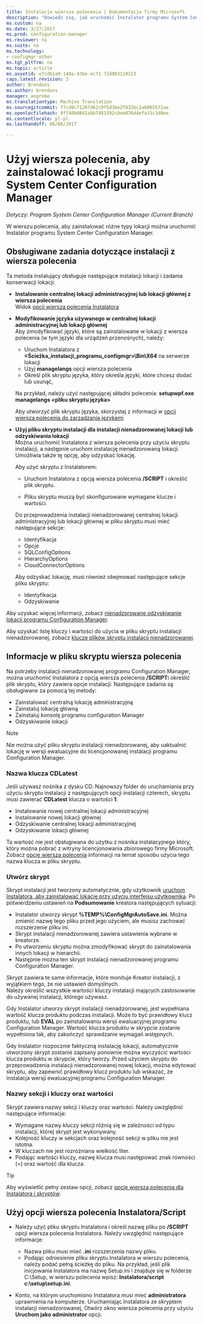 ```yaml
---
title: Instalacja wiersza polecenia | Dokumentacja firmy Microsoft
description: "Dowiedz się, jak uruchomić Instalator programu System Center Configuration Manager w wierszu polecenia z różnych instalacji lokacji."
ms.custom: na
ms.date: 3/27/2017
ms.prod: configuration-manager
ms.reviewer: na
ms.suite: na
ms.technology:
- configmgr-other
ms.tgt_pltfrm: na
ms.topic: article
ms.assetid: e7cdb1a9-140a-436e-ac71-72d083110223
caps.latest.revision: 3
author: Brenduns
ms.author: brenduns
manager: angrobe
ms.translationtype: Machine Translation
ms.sourcegitcommit: f7cd9c71287d62c9f5d36e2f032bc2a6065572ae
ms.openlocfilehash: 8ff48b08d1abb7481592c0ea076d4efa15c3d8ee
ms.contentlocale: pl-pl
ms.lasthandoff: 06/06/2017

---
```

# <a name="use-a-command-line-to-install-system-center-configuration-manager-sites"></a>Użyj wiersza polecenia, aby zainstalować lokacji programu System Center Configuration Manager

*Dotyczy: Program System Center Configuration Manager (Current Branch)*

 W wierszu polecenia, aby zainstalować różne typy lokacji można uruchomić Instalator programu System Center Configuration Manager.

## <a name="supported-tasks-for-command-line-installations"></a>Obsługiwane zadania dotyczące instalacji z wiersza polecenia
 Ta metoda instalujący obsługuje następujące instalacji lokacji i zadania konserwacji lokacji:

-   **Instalowanie centralnej lokacji administracyjnej lub lokacji głównej z wiersza polecenia**  
  Widok [opcji wiersza polecenia Instalatora](../../../../core/servers/deploy/install/command-line-options-for-setup.md)

-  **Modyfikowanie języka używanego w centralnej lokacji administracyjnej lub lokacji głównej**  
    Aby zmodyfikować języki, które są zainstalowane w lokacji z wiersza polecenia (w tym języki dla urządzeń przenośnych), należy:  

     -   Uruchom Instalatora z  **&lt;Ścieżka_instalacji_programu_configmgr\>\Bin\X64** na serwerze lokacji
     -   Użyj **managelangs** opcji wiersza polecenia
     -   Określ plik skryptu języka, który określa języki, które chcesz dodać lub usunąć,  

    Na przykład, należy użyć następującej składni polecenia: **setupwpf.exe managelangs &lt;pliku skryptu języka\>**  

    Aby utworzyć plik skryptu języka, skorzystaj z informacji w [opcji wiersza polecenia do zarządzania językami](../../../../core/servers/deploy/install/command-line-options-for-setup.md#bkmk_Lang)  

-  **Użyj pliku skryptu instalacji dla instalacji nienadzorowanej lokacji lub odzyskiwania lokacji**  
    Można uruchomić Instalatora z wiersza polecenia przy użyciu skryptu instalacji, a następnie uruchom instalację nienadzorowaną lokacji. Umożliwia także tę opcję, aby odzyskać lokację.    

    Aby użyć skryptu z Instalatorem:  

    -   Uruchom Instalatora z opcją wiersza polecenia **/SCRIPT** i określić plik skryptu.  

    -   Pliku skryptu muszą być skonfigurowane wymagane klucze i wartości.  

    Do przeprowadzenia instalacji nienadzorowanej centralnej lokacji administracyjnej lub lokacji głównej w pliku skryptu musi mieć następujące sekcje:  

    -   Identyfikacja    
    -   Opcje    
    -   SQLConfigOptions    
      -   HierarchyOptions    
    -   CloudConnectorOptions   

    Aby odzyskać lokację, musi również obejmować następujące sekcje pliku skryptu:  

    -   Identyfikacja  
    -   Odzyskiwanie

Aby uzyskać więcej informacji, zobacz [nienadzorowane odzyskiwanie lokacji programu Configuration Manager](/sccm/protect/understand/unattended-recovery).  

Aby uzyskać listę kluczy i wartości do użycia w pliku skryptu instalacji nienadzorowanej, zobacz [klucze plików skryptu instalacji nienadzorowanej](../../../../core/servers/deploy/install/command-line-options-for-setup.md#bkmk_Unattended).  

## <a name="about-the-command-line-script-file"></a>Informacje w pliku skryptu wiersza polecenia  
 Na potrzeby instalacji nienadzorowanej programu Configuration Manager, można uruchomić Instalatora z opcją wiersza polecenia **/SCRIPT**i określić plik skryptu, który zawiera opcje instalacji. Następujące zadania są obsługiwane za pomocą tej metody:  

-   Zainstalować centralną lokację administracyjną  
-   Zainstaluj lokację główną  
-   Zainstaluj konsolę programu configuration Manager  
-   Odzyskiwanie lokacji  

> [!NOTE]  
>  Nie można użyć pliku skryptu instalacji nienadzorowanej, aby uaktualnić lokację w wersji ewaluacyjne do licencjonowanej instalacji programu Configuration Manager.  

### <a name="the-cdlatest-key-name"></a>Nazwa klucza CDLatest
Jeśli używasz nośnika z dysku CD. Najnowszy folder do uruchamiania przy użyciu skryptu instalacji z następujących opcji instalacji czterech, skryptu musi zawierać **CDLatest** klucza o wartości **1**:
- Instalowanie nowej centralnej lokacji administracyjnej
- Instalowanie nowej lokacji głównej
- Odzyskiwanie centralnej lokacji administracyjnej
- Odzyskiwanie lokacji głównej

Ta wartość nie jest obsługiwana do użytku z nośnika instalacyjnego który, który można pobrać z witryny licencjonowania zbiorowego firmy Microsoft.
Zobacz [opcje wiersza polecenia](/sccm/core/servers/deploy/install/command-line-options-for-setup) informacji na temat sposobu użycia tego nazwa klucza w pliku skryptu.



### <a name="create-the-script"></a>Utwórz skrypt
Skrypt instalacji jest tworzony automatycznie, gdy użytkownik [uruchom Instalatora, aby zainstalować lokację przy użyciu interfejsu użytkownika](../../../../core/servers/deploy/install/use-the-setup-wizard-to-install-sites.md).  Po potwierdzeniu ustawień na **Podsumowanie** kreatora następujących sytuacji:  

-   Instalator utworzy skrypt **%TEMP%\ConfigMgrAutoSave.ini**.  Można zmienić nazwę tego pliku przed jego użyciem, ale musisz zachować rozszerzenie pliku ini.  
-   Skrypt instalacji nienadzorowanej zawiera ustawienia wybrane w kreatorze.  
-   Po utworzeniu skryptu można zmodyfikować skrypt do zainstalowania innych lokacji w hierarchii.  
-   Następnie można ten skrypt instalacji nienadzorowanej programu Configuration Manager.  

Skrypt zawiera te same informacje, które monituje Kreator instalacji, z wyjątkiem tego, że nie ustawień domyślnych.   
Należy określić wszystkie wartości kluczy instalacji mających zastosowanie do używanej instalacji, którego używasz.   

Gdy Instalator utworzy skrypt instalacji nienadzorowanej, jest wypełniana wartość klucza produktu podczas instalacji. Może to być prawidłowy klucz produktu, lub **EVAL** po zainstalowaniu wersji ewaluacyjnej programu Configuration Manager. Wartość klucza produktu w skrypcie zostanie wypełniona tak, aby zakończyć sprawdzanie wymagań wstępnych.   

Gdy Instalator rozpocznie faktyczną instalację lokacji, automatycznie utworzony skrypt zostanie zapisany ponownie można wyczyścić wartości klucza produktu w skrypcie, który tworzy. Przed użyciem skryptu do przeprowadzenia instalacji nienadzorowanej nowej lokacji, można edytować skryptu, aby zapewnić prawidłowy klucz produktu lub wskazać, że instalacja wersji ewaluacyjnej programu Configuration Manager.  

### <a name="section-names-key-names-and-values"></a>Nazwy sekcji i kluczy oraz wartości
Skrypt zawiera nazwy sekcji i kluczy oraz wartości. Należy uwzględnić następujące informacje:
-   Wymagane nazwy kluczy sekcji różnią się w zależności od typu instalacji, której skrypt jest wykonywany.
-   Kolejność kluczy w sekcjach oraz kolejność sekcji w pliku nie jest istotna.     
-   W kluczach nie jest rozróżniana wielkość liter.  
-   Podając wartości kluczy, nazwę klucza musi następować znak równości (=) oraz wartość dla klucza.    

> [!TIP]  
>  Aby wyświetlić pełny zestaw opcji, zobacz [opcje wiersza polecenia dla Instalatora i skryptów](../../../../core/servers/deploy/install/command-line-options-for-setup.md).  

## <a name="use-the-script-setup-command-line-option"></a>Użyj opcji wiersza polecenia Instalatora/Script

-   Należy użyć pliku skryptu Instalatora i określ nazwę pliku po **/SCRIPT** opcji wiersza polecenia Instalatora. Należy uwzględnić następujące informacje:   
    -   Nazwa pliku musi mieć **.ini** rozszerzenia nazwy pliku.  
    -   Podając odniesienie pliku skryptu Instalatora w wierszu polecenia, należy podać pełną ścieżkę do pliku. Na przykład, jeśli plik inicjowania Instalatora ma nazwę Setup.ini i znajduje się w folderze C:\Setup, w wierszu polecenia wpisz: **Instalatora/script c:\setup\setup.ini**.  

-   Konto, na którym uruchomiono Instalatora musi mieć **administratora** uprawnienia na komputerze. Uruchamiając Instalatora ze skryptem instalacji nienadzorowanej, Otwórz okno wiersza polecenia przy użyciu **Uruchom jako administrator** opcji.   


